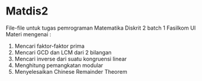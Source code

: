 # Matdis2
File-file untuk tugas pemrograman Matematika Diskrit 2 batch 1 Fasilkom UI
Materi mengenai :
1. Mencari faktor-faktor prima
2. Mencari GCD dan LCM dari 2 bilangan
3. Mencari inverse dari suatu kongruensi linear
4. Menghitung pemangkatan modular
5. Menyelesaikan Chinese Remainder Theorem
